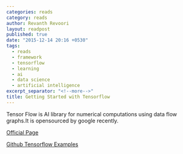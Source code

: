 ```yaml
---
categories: reads
category: reads
author: Revanth Revoori
layout: readpost
published: true
date: "2015-12-14 20:16 +0530"
tags: 
  - reads
  - framework
  - tensorflow
  - learning
  - ai
  - data science
  - artificial intelligence
excerpt_separator: "<!--more-->"
title: Getting Started with Tensorflow
---
```




Tensor Flow is AI library for numerical computations using data flow graphs.It is opensourced by google recently.

<a class="embedly-card" href="https://www.tensorflow.org/">Official Page  <i class="fa fa-external-link"></i></a>

<a class="embedly-card" href="https://github.com/aymericdamien/TensorFlow-Examples">Github Tensorflow Examples  <i class="fa fa-external-link"></i></a>
<!--more-->
